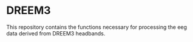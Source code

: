 # DREEM3
This repository contains the functions necessary for processing the eeg data derived from DREEM3 headbands.


